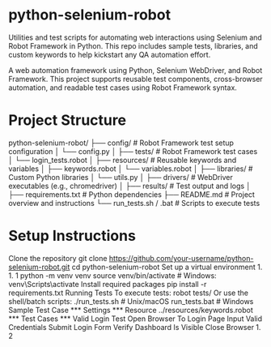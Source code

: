 # python-selenium-robot
Utilities and test scripts for automating web interactions using Selenium and Robot Framework in Python. This repo includes sample tests, libraries, and custom keywords to help kickstart any QA automation effort.

A web automation framework using Python, Selenium WebDriver, and Robot Framework. This project
supports reusable test components, cross-browser automation, and readable test cases using Robot
Framework syntax.

# Project Structure
python-selenium-robot/
├── config/ # Robot Framework test setup configuration
│ └── config.py
│
├── tests/ # Robot Framework test cases
│ └── login_tests.robot
│
├── resources/ # Reusable keywords and variables
│ ├── keywords.robot
│ └── variables.robot
│
├── libraries/ # Custom Python libraries
│ └── utils.py
│
├── drivers/ # WebDriver executables (e.g., chromedriver)
│
├── results/ # Test output and logs
│
├── requirements.txt # Python dependencies
├── README.md # Project overview and instructions
└── run_tests.sh / .bat # Scripts to execute tests


# Setup Instructions
Clone the repository
git clone https://github.com/your-username/python-selenium-robot.git
cd python-selenium-robot
Set up a virtual environment
1. 
1. 
1
python -m venv venv
source venv/bin/activate # Windows: venv\Scripts\activate
Install required packages
pip install -r requirements.txt
 Running Tests
To execute tests:
robot tests/
Or use the shell/batch scripts:
./run_tests.sh # Unix/macOS
run_tests.bat # Windows
 Sample Test Case
*** Settings ***
Resource ../resources/keywords.robot
*** Test Cases ***
Valid Login Test
 Open Browser To Login Page
 Input Valid Credentials
 Submit Login Form
 Verify Dashboard Is Visible
 Close Browser
1. 
2

